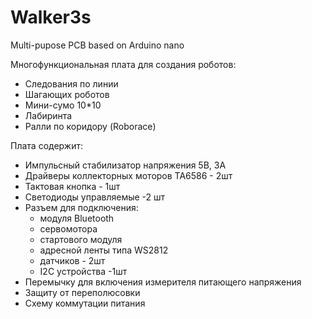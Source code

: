 # Walker3s
Multi-pupose PCB based on Arduino nano

Многофункциональная плата для создания роботов:
* Следования по линии
* Шагающих роботов
* Мини-сумо 10*10
* Лабиринта
* Ралли по коридору (Roborace)

Плата содержит:
* Импульсный стабилизатор напряжения 5В, 3А
* Драйверы коллекторных моторов TA6586 - 2шт
* Тактовая кнопка - 1шт
* Светодиоды управляемые -2 шт
* Разъем для подключения:
  * модуля Bluetooth
  * сервомотора
  * стартового модуля
  * адресной ленты типа WS2812
  * датчиков - 2шт
  * I2C устройства -1шт
* Перемычку для включения измерителя питающего напряжения
* Защиту от переполюсовки
* Схему коммутации питания

